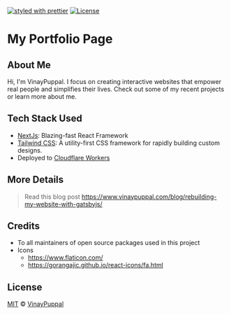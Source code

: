 [![styled with prettier](https://img.shields.io/badge/styled_with-prettier-ff69b4.svg)](https://github.com/prettier/prettier)
[![License](https://img.shields.io/github/license/mashape/apistatus.svg)](https://github.com/vinaypuppal/vinaypuppal.github.io/blob/master/LICENSE.md)

# My Portfolio Page

## About Me

Hi, I'm VinayPuppal. I focus on creating interactive websites that empower real people and simplifies their lives. Check out some of my recent projects or learn more about me.

## Tech Stack Used

- [NextJs](https://nextjs.org): Blazing-fast React Framework
- [Tailwind CSS](https://tailwindcss.com/): A utility-first CSS framework for
  rapidly building custom designs.
- Deployed to [Cloudflare Workers](https://workers.cloudflare.com/)

## More Details

> Read this blog post https://www.vinaypuppal.com/blog/rebuilding-my-website-with-gatsbyjs/

## Credits

- To all maintainers of open source packages used in this project
- Icons
  - https://www.flaticon.com/
  - https://gorangajic.github.io/react-icons/fa.html

## License

[MIT](/LICENSE.md) © [VinayPuppal](https://www.vinaypuppal.com)
